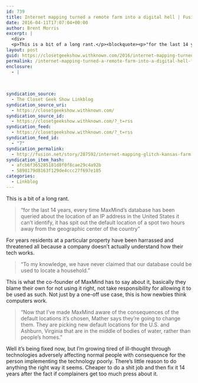 ```yaml
---
id: 739
title: Internet mapping turned a remote farm into a digital hell | Fusion
date: 2016-04-11T17:07:04+00:00
author: Brent Morris
excerpt: |
  <div>
  <p>This is a bit of a long rant.</p><blockquote><p>"for the last 14 years, every time MaxMind&rsquo;s database has been queried about the location of an IP address in the United States it can&rsquo;t identify, it has spit out the default location of a spot two hours away from the geographic center of the country"</p></blockquote><p>For years residents at a particular property have been harrassed and threatened all because a company doesn't actually understand how their tech works.</p><blockquote><p>"To my knowledge, we have never claimed that our database could be used to locate a household."</p></blockquote><p>This is what the co-founder of MaxMind has to say about it, basically they blame their own for not using it right, not take responsibility for allowing it to be used as such. Not just by a one-off use case, this is how newbies think computers work.&nbsp;</p><blockquote><p>"Now that I&rsquo;ve made MaxMind aware of the consequences of the default locations it&rsquo;s chosen, Mather says they&rsquo;re going to change them. They are picking new default locations for the U.S. and Ashburn, Virginia that are in the middle of bodies of water, rather than people&rsquo;s homes."</p></blockquote><p>Well it's being fixed now, but I'm growing tired of ill-thought through technologies adversely affecting normal people with consequence for the person implementing the technology poorly. There's little reason to do anything the right way it seems. Cheaper to do a shit job and then fix it 14 years after the fact if complainers get too much press about it.&nbsp;</p><p>&nbsp;</p></div>
layout: post
guid: https://closetgeekshow.withknown.com/2016/internet-mapping-turned-a-remote-farm-into-a-digital-hell
permalink: /internet-mapping-turned-a-remote-farm-into-a-digital-hell-fusion/
enclosure:
  - |
    
    
    
syndication_source:
  - The Closet Geek Show Linkblog
syndication_source_uri:
  - https://closetgeekshow.withknown.com/
syndication_source_id:
  - https://closetgeekshow.withknown.com/?_t=rss
syndication_feed:
  - https://closetgeekshow.withknown.com/?_t=rss
syndication_feed_id:
  - "7"
syndication_permalink:
  - http://fusion.net/story/287592/internet-mapping-glitch-kansas-farm
syndication_item_hash:
  - afcb6f365285181d8f0f8cae29c4a92b
  - 5898179d8163f129de4ccc27f697e185
categories:
  - Linkblog
---
```

<div class="known-bookmark">
  <p>
    This is a bit of a long rant.
  </p>
  
  <blockquote>
    <p>
      &#8220;for the last 14 years, every time MaxMind’s database has been queried about the location of an IP address in the United States it can’t identify, it has spit out the default location of a spot two hours away from the geographic center of the country&#8221;
    </p>
  </blockquote>
  
  <p>
    For years residents at a particular property have been harrassed and threatened all because a company doesn&#8217;t actually understand how their tech works.
  </p>
  
  <blockquote>
    <p>
      &#8220;To my knowledge, we have never claimed that our database could be used to locate a household.&#8221;
    </p>
  </blockquote>
  
  <p>
    This is what the co-founder of MaxMind has to say about it, basically they blame their own for not using it right, not take responsibility for allowing it to be used as such. Not just by a one-off use case, this is how newbies think computers work. 
  </p>
  
  <blockquote>
    <p>
      &#8220;Now that I’ve made MaxMind aware of the consequences of the default locations it’s chosen, Mather says they’re going to change them. They are picking new default locations for the U.S. and Ashburn, Virginia that are in the middle of bodies of water, rather than people’s homes.&#8221;
    </p>
  </blockquote>
  
  <p>
    Well it&#8217;s being fixed now, but I&#8217;m growing tired of ill-thought through technologies adversely affecting normal people with consequence for the person implementing the technology poorly. There&#8217;s little reason to do anything the right way it seems. Cheaper to do a shit job and then fix it 14 years after the fact if complainers get too much press about it. 
  </p>
  
  <p>
     
  </p>
</div>